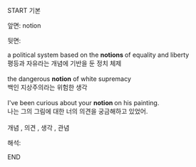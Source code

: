 START
기본

앞면:
notion


뒷면:
<div>a political system based on the <b>notions </b>of equality and liberty </div><div>평등과 자유라는 개념에 기반을 둔 정치 체제</div><div><br></div><div><div>the dangerous <strong>notion</strong> of white supremacy </div><div><div>백인 지상주의라는 위험한 생각</div></div></div><div><br></div><div><div>I've been curious about your <b>notion </b>on his painting.<br></div><div><div>나는 그의 그림에 대한 너의 의견을 궁금해하고 있었어.</div></div></div><div><br></div><div>개념 , 의견 , 생각 , 관념</div>


해석:

END